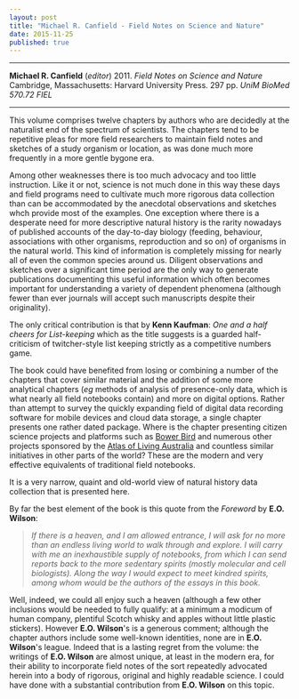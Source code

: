```yaml
---
layout: post
title: "Michael R. Canfield - Field Notes on Science and Nature"
date: 2015-11-25
published: true
---
```




***
<b>Michael R. Canfield</b>  (*editor*)  2011. _Field Notes on Science and Nature_  Cambridge, Massachusetts: Harvard University Press.  297 pp. *UniM BioMed 570.72 FIEL*

***

This volume comprises twelve chapters by authors who are decidedly at the naturalist end of the spectrum of scientists.  The chapters tend to be repetitive pleas for more field researchers to maintain field notes and sketches of a study organism or location, as was done much more frequently in a more gentle bygone era.  

Among other weaknesses there is too much advocacy and too little instruction.  Like it or not, science is not much done in this way these days and field programs need to cultivate much more rigorous data collection than can be accommodated by the anecdotal observations and sketches whch provide most of the examples.  One exception where there is a desperate need for more descriptive natural history is the rarity nowadays of published accounts of the day-to-day biology (feeding, behaviour, associations with other organisms, reproduction and so on) of organisms in the natural world.  This kind of information is completely missing for nearly all of even the common species around us.  Diligent observations and sketches over a significant time period are the only way to generate publications documenting this useful information which often becomes important for understanding a variety of dependent phenomena (although fewer than ever journals will accept such manuscripts despite their originality).

The only critical contribution is that by **Kenn Kaufman**: *One and a half cheers for List-keeping* which as the title suggests is a guarded half-criticism of twitcher-style list keeping strictly as a competitive numbers game.

The book could have benefited from losing or combining a number of the chapters that cover similar material and the addition of some more analytical chapters (*eg* methods of analysis of presence-only data, which is what nearly all field notebooks contain) and more on digital options. Rather than attempt to survey the quickly expanding field of digital data recording software for mobile devices and cloud data storage, a single chapter presents one rather dated package.  Where is the chapter presenting citizen science projects and platforms such as [Bower Bird](http://www.bowerbird.org.au/) and numerous other projects sponsored by the [Atlas of Living Australia](http://www.ala.org.au/) and countless similar initiatives in other parts of the world?  These are the modern and very effective equivalents of traditional field notebooks.

It is a very narrow, quaint and old-world view of natural history data collection that is presented here.

By far the best element of the book is this quote from the *Foreword* by **E.O. Wilson**:

> *If there is a heaven, and I am allowed entrance, I will ask for no more than an endless living world to walk through and explore.  I will carry with me an inexhaustible supply of notebooks, from which I can send reports back to the more sedentary spirits (mostly molecular and cell biologists). Along the way I would expect to meet kindred spirits, among whom would be the authors of the essays in this book.*

Well, indeed, we could all enjoy such a heaven (although a few other inclusions would be needed to fully qualify: at a minimum a modicum of human company, plentiful Scotch whisky and apples without little plastic stickers).  However **E.O. Wilson**'s is a generous comment; although the chapter authors include some well-known identities, none are in **E.O. Wilson**'s league.  Indeed that is a lasting regret from the volume: the writings of **E.O. Wilson** are almost unique, at least in the modern era, for their ability to incorporate field notes of the sort repeatedly advocated herein into a body of rigorous, original and highly readable science.  I could have done with a substantial contribution from **E.O. Wilson** on this topic.

